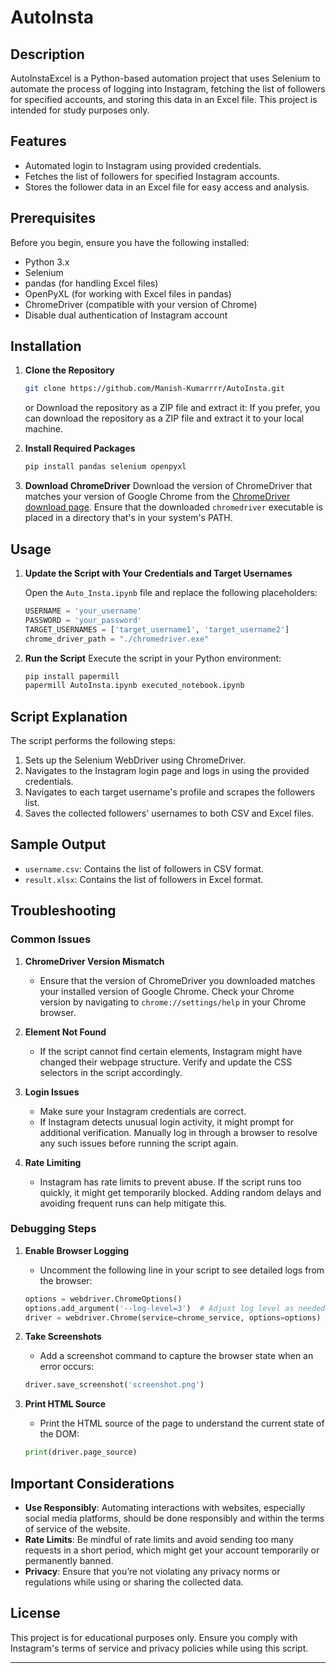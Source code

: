 # AutoInsta

## Description
AutoInstaExcel is a Python-based automation project that uses Selenium to automate the process of logging into Instagram, fetching the list of followers for specified accounts, and storing this data in an Excel file. This project is intended for study purposes only.

## Features
- Automated login to Instagram using provided credentials.
- Fetches the list of followers for specified Instagram accounts.
- Stores the follower data in an Excel file for easy access and analysis.

## Prerequisites
Before you begin, ensure you have the following installed:
- Python 3.x
- Selenium
- pandas (for handling Excel files)
- OpenPyXL (for working with Excel files in pandas)
- ChromeDriver (compatible with your version of Chrome)
- Disable dual authentication of Instagram account

## Installation
1. **Clone the Repository**
    ```sh
    git clone https://github.com/Manish-Kumarrrr/AutoInsta.git
    ```
    or
    Download the repository as a ZIP file and extract it: If you prefer, you can download the repository as a ZIP file and extract it to your local machine.
  
2. **Install Required Packages**
    ```sh
    pip install pandas selenium openpyxl
    ```

3. **Download ChromeDriver**
    Download the version of ChromeDriver that matches your version of Google Chrome from the [ChromeDriver download page](https://sites.google.com/chromium.org/driver/downloads). Ensure that the downloaded `chromedriver` executable is placed in a directory that's in your system's PATH.

## Usage
1. **Update the Script with Your Credentials and Target Usernames**

    Open the `Auto_Insta.ipynb` file and replace the following placeholders:
    ```python
    USERNAME = 'your_username'
    PASSWORD = 'your_password'
    TARGET_USERNAMES = ['target_username1', 'target_username2']
    chrome_driver_path = "./chromedriver.exe"
    ```

2. **Run the Script**
    Execute the script in your Python environment:
    ```sh
    pip install papermill
    papermill AutoInsta.ipynb executed_notebook.ipynb
    ```

## Script Explanation
The script performs the following steps:
1. Sets up the Selenium WebDriver using ChromeDriver.
2. Navigates to the Instagram login page and logs in using the provided credentials.
3. Navigates to each target username's profile and scrapes the followers list.
4. Saves the collected followers' usernames to both CSV and Excel files.

## Sample Output
- `username.csv`: Contains the list of followers in CSV format.
- `result.xlsx`: Contains the list of followers in Excel format.

## Troubleshooting

### Common Issues

1. **ChromeDriver Version Mismatch**
    - Ensure that the version of ChromeDriver you downloaded matches your installed version of Google Chrome. Check your Chrome version by navigating to `chrome://settings/help` in your Chrome browser.

2. **Element Not Found**
    - If the script cannot find certain elements, Instagram might have changed their webpage structure. Verify and update the CSS selectors in the script accordingly.

3. **Login Issues**
    - Make sure your Instagram credentials are correct.
    - If Instagram detects unusual login activity, it might prompt for additional verification. Manually log in through a browser to resolve any such issues before running the script again.

4. **Rate Limiting**
    - Instagram has rate limits to prevent abuse. If the script runs too quickly, it might get temporarily blocked. Adding random delays and avoiding frequent runs can help mitigate this.

### Debugging Steps

1. **Enable Browser Logging**
    - Uncomment the following line in your script to see detailed logs from the browser:
    ```python
    options = webdriver.ChromeOptions()
    options.add_argument('--log-level=3')  # Adjust log level as needed
    driver = webdriver.Chrome(service=chrome_service, options=options)
    ```

2. **Take Screenshots**
    - Add a screenshot command to capture the browser state when an error occurs:
    ```python
    driver.save_screenshot('screenshot.png')
    ```

3. **Print HTML Source**
    - Print the HTML source of the page to understand the current state of the DOM:
    ```python
    print(driver.page_source)
    ```

## Important Considerations
- **Use Responsibly**: Automating interactions with websites, especially social media platforms, should be done responsibly and within the terms of service of the website.
- **Rate Limits**: Be mindful of rate limits and avoid sending too many requests in a short period, which might get your account temporarily or permanently banned.
- **Privacy**: Ensure that you’re not violating any privacy norms or regulations while using or sharing the collected data.

## License
This project is for educational purposes only. Ensure you comply with Instagram's terms of service and privacy policies while using this script.

---
